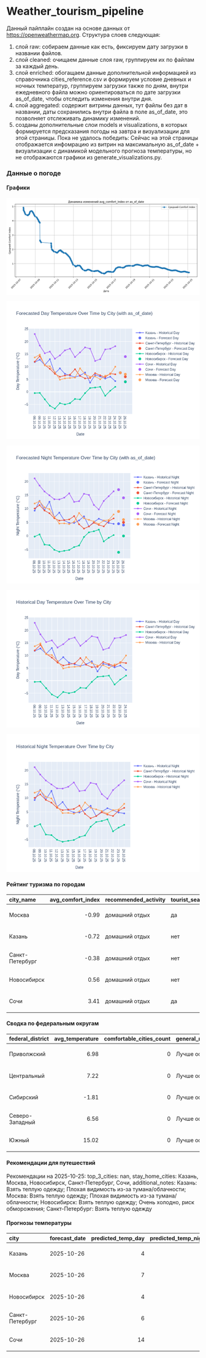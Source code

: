 # Weather_tourism_pipeline
Данный пайплайн создан на основе данных от https://openweathermap.org.
Структура слоев следующая:
  1) слой raw: 
  собираем данные как есть, фиксируем дату загрузки в названии файлов.
  2) слой cleaned:
  очищаем данные слоя raw, группируем их по файлам за каждый день.
  3) слой enriched:
  обогащаем данные дополнительной информацией из справочника cities_reference.csv и формируем условие дневных и ночных температур,
  группируем загрузки также по дням, внутри ежедневного файла можно ориентироваться по дате загрузки as_of_date, чтобы отследить изменения внутри дня.
  4) слой aggregated:
   содержит витрины данных, тут файлы без дат в названии, даты сохранились внутри файла в поле as_of_date, это позволняет отслеживать динамику изменений.
  6) созданы дополнительные слои models и visualizations, в которых формируется предсказания погоды на завтра и визуализации для этой страницы.
  Пока не удалось победить: Сейчас на этой страницы отображается инфомрацию из витрин на максимальную as_of_date + визуализации с динамикой модельного прогноза температуры, 
  но не отображаются графики из generate_visualizations.py.
<!-- WEATHER DATA START -->
### Данные о погоде

#### Графики
![Comfort Index Trend](data/visualizations/comfort_index_trend.png)

![Forecasted Day Temperature](data/visualizations/forecasted_day_temperature.png)

![Forecasted Night Temperature](data/visualizations/forecasted_night_temperature.png)

![Historical Day Temperature](data/visualizations/historical_day_temperature.png)

![Historical Night Temperature](data/visualizations/historical_night_temperature.png)

#### Рейтинг туризма по городам
| city_name       |   avg_comfort_index | recommended_activity   | tourist_season_match   | tourism_season   | tour_recommendation       | as_of_date          |
|:----------------|--------------------:|:-----------------------|:-----------------------|:-----------------|:--------------------------|:--------------------|
| Москва          |               -0.99 | домашний отдых         | да                     | Круглогодично    | домашний отдых в сезон    | 2025-10-25 03:05:00 |
| Казань          |               -0.72 | домашний отдых         | нет                    | Май-Сентябрь     | домашний отдых вне сезона | 2025-10-25 03:05:00 |
| Санкт-Петербург |               -0.38 | домашний отдых         | нет                    | Май-Сентябрь     | домашний отдых вне сезона | 2025-10-25 03:05:00 |
| Новосибирск     |                0.56 | домашний отдых         | нет                    | Июнь-Август      | домашний отдых вне сезона | 2025-10-25 03:05:00 |
| Сочи            |                3.41 | домашний отдых         | да                     | Май-Октябрь      | домашний отдых в сезон    | 2025-10-25 03:05:00 |

#### Сводка по федеральным округам
| federal_district   |   avg_temperature |   comfortable_cities_count | general_recommendation   | as_of_date          |
|:-------------------|------------------:|---------------------------:|:-------------------------|:--------------------|
| Приволжский        |              6.98 |                          0 | Лучше остаться дома      | 2025-10-25 03:05:00 |
| Центральный        |              7.22 |                          0 | Лучше остаться дома      | 2025-10-25 03:05:00 |
| Сибирский          |             -1.81 |                          0 | Лучше остаться дома      | 2025-10-25 03:05:00 |
| Северо-Западный    |              6.56 |                          0 | Лучше остаться дома      | 2025-10-25 03:05:00 |
| Южный              |             15.02 |                          0 | Лучше остаться дома      | 2025-10-25 03:05:00 |

#### Рекомендации для путешествий
Рекомендации на 2025-10-25: top_3_cities: nan, stay_home_cities: Казань, Москва, Новосибирск, Санкт-Петербург, Сочи, additional_notes: Казань: Взять теплую одежду; Плохая видимость из-за тумана/облачности; Москва: Взять теплую одежду; Плохая видимость из-за тумана/облачности; Новосибирск: Взять теплую одежду; Очень холодно, риск обморожения; Санкт-Петербург: Взять теплую одежду

#### Прогнозы температуры
| city            | forecast_date   |   predicted_temp_day |   predicted_temp_night | model_type       | as_of_date          |
|:----------------|:----------------|---------------------:|-----------------------:|:-----------------|:--------------------|
| Казань          | 2025-10-26      |                    4 |                      4 | LinearRegression | 2025-10-25 03:05:43 |
| Москва          | 2025-10-26      |                    7 |                      6 | LinearRegression | 2025-10-25 03:05:43 |
| Новосибирск     | 2025-10-26      |                    4 |                      0 | LinearRegression | 2025-10-25 03:05:43 |
| Санкт-Петербург | 2025-10-26      |                    6 |                      5 | LinearRegression | 2025-10-25 03:05:43 |
| Сочи            | 2025-10-26      |                   14 |                     14 | LinearRegression | 2025-10-25 03:05:43 |


<!-- WEATHER DATA END -->
